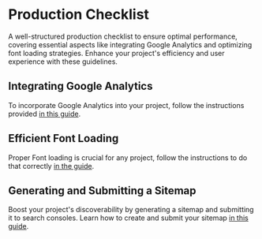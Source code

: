 # Production Checklist

A well-structured production checklist to ensure optimal performance, covering essential aspects like integrating Google Analytics and optimizing font loading strategies. Enhance your project's efficiency and user experience with these guidelines.

## Integrating Google Analytics

To incorporate Google Analytics into your project, follow the instructions provided [in this guide](./analytics.md).

## Efficient Font Loading

Proper Font loading is crucial for any project, follow the instructions to do that correctly [in the guide](./fonts.md).

## Generating and Submitting a Sitemap

Boost your project's discoverability by generating a sitemap and submitting it to search consoles. Learn how to create and submit your sitemap [in this guide](./sitemap.md).